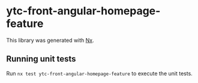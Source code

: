 # ytc-front-angular-homepage-feature

This library was generated with [Nx](https://nx.dev).

## Running unit tests

Run `nx test ytc-front-angular-homepage-feature` to execute the unit tests.
